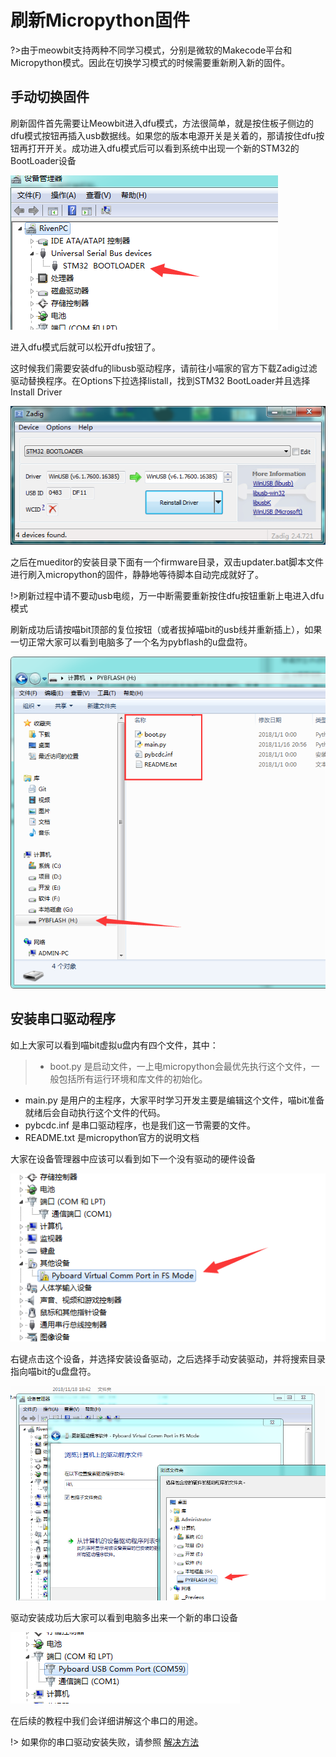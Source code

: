 # 刷新Micropython固件

?>由于meowbit支持两种不同学习模式，分别是微软的Makecode平台和Micropython模式。因此在切换学习模式的时候需要重新刷入新的固件。

## 手动切换固件

刷新固件首先需要让Meowbit进入dfu模式，方法很简单，就是按住板子侧边的dfu模式按钮再插入usb数据线。如果您的版本电源开关是关着的，那请按住dfu按钮再打开开关。成功进入dfu模式后可以看到系统中出现一个新的STM32的BootLoader设备

![](./image/c2_01.png)

进入dfu模式后就可以松开dfu按钮了。

这时候我们需要安装dfu的libusb驱动程序，请前往小喵家的官方下载Zadig过滤驱动替换程序。在Options下拉选择listall，找到STM32 BootLoader并且选择Install Driver

![](./image/c2_02.png)

之后在mueditor的安装目录下面有一个firmware目录，双击updater.bat脚本文件进行刷入micropython的固件，静静地等待脚本自动完成就好了。

!>刷新过程中请不要动usb电缆，万一中断需要重新按住dfu按钮重新上电进入dfu模式

刷新成功后请按喵bit顶部的复位按钮（或者拔掉喵bit的usb线并重新插上），如果一切正常大家可以看到电脑多了一个名为pybflash的u盘盘符。

![](./image/c2_03.png)

## 安装串口驱动程序

如上大家可以看到喵bit虚拟u盘内有四个文件，其中：

>- boot.py 是启动文件，一上电micropython会最优先执行这个文件，一般包括所有运行环境和库文件的初始化。
- main.py 是用户的主程序，大家平时学习开发主要是编辑这个文件，喵bit准备就绪后会自动执行这个文件的代码。
- pybcdc.inf 是串口驱动程序，也是我们这一节需要的文件。
- README.txt 是micropython官方的说明文档

大家在设备管理器中应该可以看到如下一个没有驱动的硬件设备

![](./image/c2_04.png)

右键点击这个设备，并选择安装设备驱动，之后选择手动安装驱动，并将搜索目录指向喵bit的u盘盘符。

![](./image/c2_05.png)

驱动安装成功后大家可以看到电脑多出来一个新的串口设备

![](./image/c2_06.png)

在后续的教程中我们会详细讲解这个串口的用途。

 

!> 如果你的串口驱动安装失败，请参照 [解决方法](FAQ/meowbit驱动安装失败的问题解决)    
